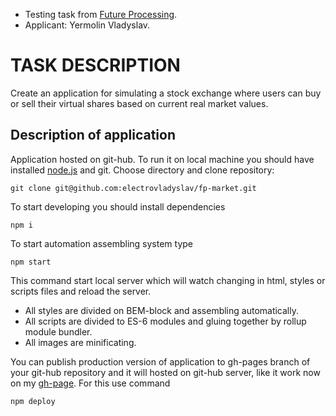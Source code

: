 * Testing task from [Future Processing](http://www.future-processing.com/).
* Applicant: Yermolin Vladyslav.

# TASK DESCRIPTION

Create an application for simulating a stock exchange where users can buy or sell their virtual shares based on current real market values.

## Description of application

Application hosted on git-hub. To run it on local machine you should have installed [node.js](https://nodejs.org/en/) and git. Choose directory and clone repository:
```
git clone git@github.com:electrovladyslav/fp-market.git
```
To start developing you should install  dependencies
```
npm i
```

To start automation assembling system type
```
npm start
```
This command start local server which will watch changing in html, styles or scripts files and reload the server.
 * All styles are divided on BEM-block and  assembling automatically.
 * All scripts are divided to ES-6 modules and gluing together by rollup module bundler.
 * All images are minificating.

 You can publish production version of application to gh-pages branch of your git-hub repository and it will hosted on git-hub server, like it work now on my [gh-page](https://electrovladyslav.github.io/fp-market/). For this use command

```
npm deploy
```


